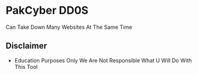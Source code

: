 # PakCyber DD0S

Can Take Down Many Websites At The Same Time


## Disclaimer
- Education Purposes Only We Are Not Responsible What U Will Do With This Tool


